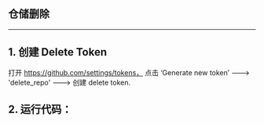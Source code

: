 ## 仓储删除
***

## 1. 创建 Delete Token

打开 https://github.com/settings/tokens，
点击 ‘Generate new token’ --->  'delete_repo' ---> 创建 delete token. 

## 2. 运行代码：

